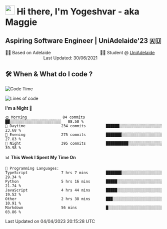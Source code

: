 <h1><img src="https://emojis.slackmojis.com/emojis/images/1531849430/4246/blob-sunglasses.gif?1531849430" width="30"/> Hi there, I'm Yogeshvar - aka Maggie</h1>

## Aspiring Software Engineer | UniAdelaide'23 🇦🇺  
🏂🏻  Based on Adelaide &nbsp;&nbsp;&nbsp;&nbsp;&nbsp;&nbsp;&nbsp;&nbsp;&nbsp;&nbsp;&nbsp;&nbsp;&nbsp;&nbsp;&nbsp;&nbsp;&nbsp;&nbsp;&nbsp;&nbsp;&nbsp;&nbsp;&nbsp;&nbsp;&nbsp;&nbsp;&nbsp;&nbsp;&nbsp;&nbsp;&nbsp;&nbsp;&nbsp;&nbsp;&nbsp;&nbsp;&nbsp;&nbsp;&nbsp;👨‍💻 Student @ [UniAdelaide](https://www.adelaide.edu.au)   &nbsp;&nbsp;&nbsp;&nbsp;&nbsp;&nbsp;&nbsp;&nbsp;&nbsp;&nbsp;&nbsp;&nbsp;&nbsp;&nbsp;&nbsp;&nbsp;&nbsp;&nbsp;&nbsp;&nbsp;&nbsp;&nbsp;&nbsp;&nbsp;&nbsp;&nbsp;&nbsp;&nbsp;&nbsp;&nbsp;&nbsp;Last Updated: 30/06/2021

## 🛠 When & What do I code ?  

<!--START_SECTION:waka-->
![Code Time](http://img.shields.io/badge/Code%20Time-2%2C067%20hrs%202%20mins-blue)

![Lines of code](https://img.shields.io/badge/From%20Hello%20World%20I%27ve%20Written-3.5%20million%20lines%20of%20code-blue)

**I'm a Night 🦉** 

```text
🌞 Morning                84 commits          ██░░░░░░░░░░░░░░░░░░░░░░░   08.50 % 
🌆 Daytime                234 commits         ██████░░░░░░░░░░░░░░░░░░░   23.68 % 
🌃 Evening                275 commits         ███████░░░░░░░░░░░░░░░░░░   27.83 % 
🌙 Night                  395 commits         ██████████░░░░░░░░░░░░░░░   39.98 % 
```


📊 **This Week I Spent My Time On** 

```text
💬 Programming Languages: 
TypeScript               7 hrs 7 mins        ███████░░░░░░░░░░░░░░░░░░   29.34 % 
Python                   5 hrs 16 mins       █████░░░░░░░░░░░░░░░░░░░░   21.74 % 
JavaScript               4 hrs 44 mins       █████░░░░░░░░░░░░░░░░░░░░   19.52 % 
Other                    2 hrs 38 mins       ███░░░░░░░░░░░░░░░░░░░░░░   10.91 % 
Markdown                 56 mins             █░░░░░░░░░░░░░░░░░░░░░░░░   03.86 % 
```


 Last Updated on 04/04/2023 20:15:28 UTC
<!--END_SECTION:waka-->
